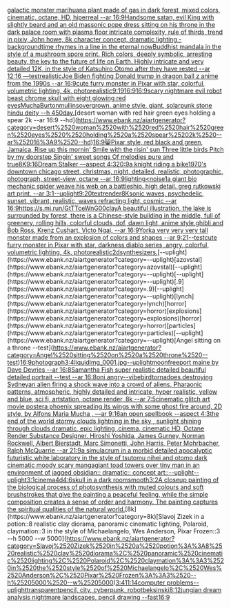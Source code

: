 [galactic monster marihuana plant made of gas in dark forest, mixed colors, cinematic, octane, HD, hiperreal --ar 16:9](https://www.ebank.nz/aiartgenerator?category=galactic%2520monster%2520marihuana%2520plant%2520made%2520of%2520gas%2520in%2520dark%2520forest%2C%2520mixed%2520colors%2C%2520cinematic%2C%2520octane%2C%2520HD%2C%2520hiperreal%2520--ar%252016%3A9)[Handsome satan, evil King with slightly beard and an old massonic  pope dress sitting on his throne in the dark palace room with plasma floor,intricate complexity, rule of thirds, trend in pixiv, John howe, 8k character concept, dramatic lighting -](https://www.ebank.nz/aiartgenerator?category=Handsome%2520satan%2C%2520evil%2520King%2520with%2520slightly%2520beard%2520and%2520an%2520old%2520massonic%2520%2520pope%2520dress%2520sitting%2520on%2520his%2520throne%2520in%2520the%2520dark%2520palace%2520room%2520with%2520plasma%2520floor%2Cintricate%2520complexity%2C%2520rule%2520of%2520thirds%2C%2520trend%2520in%2520pixiv%2C%2520John%2520howe%2C%25208k%2520character%2520concept%2C%2520dramatic%2520lighting%2520-)[background](https://www.ebank.nz/aiartgenerator?category=background)[time rhymes in a line in the eternal now](https://www.ebank.nz/aiartgenerator?category=time%2520rhymes%2520in%2520a%2520line%2520in%2520the%2520eternal%2520now)[Buddhist mandala in the style of a mushroom spore print. Rich colors, deeply symbolic, arresting beauty, the key to the future of life on Earth. Highly intricate and very detailed 12K, in the style of Katsuhiro Otomo after they have rested --ar 12:16 —test](https://www.ebank.nz/aiartgenerator?category=Buddhist%2520mandala%2520in%2520the%2520style%2520of%2520a%2520mushroom%2520spore%2520print.%2520Rich%2520colors%2C%2520deeply%2520symbolic%2C%2520arresting%2520beauty%2C%2520the%2520key%2520to%2520the%2520future%2520of%2520life%2520on%2520Earth.%2520Highly%2520intricate%2520and%2520very%2520detailed%252012K%2C%2520in%2520the%2520style%2520of%2520Katsuhiro%2520Otomo%2520after%2520they%2520have%2520rested%2520--ar%252012%3A16%2520%E2%80%94test)[realistic](https://www.ebank.nz/aiartgenerator?category=realistic)[Joe Biden fighting Donald trump in dragon ball z anime from the 1990s --ar 16:9](https://www.ebank.nz/aiartgenerator?category=Joe%2520Biden%2520fighting%2520Donald%2520trump%2520in%2520dragon%2520ball%2520z%2520anime%2520from%2520the%25201990s%2520--ar%252016%3A9)[cute furry monster in Pixar with star, colorful, volumetric lighting, 4k, photorealistic](https://www.ebank.nz/aiartgenerator?category=cute%2520furry%2520monster%2520in%2520Pixar%2520with%2520star%2C%2520colorful%2C%2520volumetric%2520lighting%2C%25204k%2C%2520photorealistic)[9:19](https://www.ebank.nz/aiartgenerator?category=9%3A19)[16:9](https://www.ebank.nz/aiartgenerator?category=16%3A9)[16:9](https://www.ebank.nz/aiartgenerator?category=16%3A9)[scary nightmare evil robot beast chrome skull with eight glowing red eyes](https://www.ebank.nz/aiartgenerator?category=scary%2520nightmare%2520evil%2520robot%2520beast%2520chrome%2520skull%2520with%2520eight%2520glowing%2520red%2520eyes)[Mucha](https://www.ebank.nz/aiartgenerator?category=Mucha)[Burton](https://www.ebank.nz/aiartgenerator?category=Burton)[mullins](https://www.ebank.nz/aiartgenerator?category=mullins)[overgrown, anime style, giant, solarpunk stone hindu deity   --h 450](https://www.ebank.nz/aiartgenerator?category=overgrown%2C%2520anime%2520style%2C%2520giant%2C%2520solarpunk%2520stone%2520hindu%2520deity%2520%2520%2520--h%2520450)[day.](https://www.ebank.nz/aiartgenerator?category=day.)[desert woman with red hair green eyes  holding a spear 2k --ar 16:9 --hd](https://www.ebank.nz/aiartgenerator?category=desert%2520woman%2520with%2520red%2520hair%2520green%2520eyes%2520%2520holding%2520a%2520spear%25202k%2520--ar%252016%3A9%2520--hd)[16:9](https://www.ebank.nz/aiartgenerator?category=16%3A9)[😸](https://www.ebank.nz/aiartgenerator?category=%F0%9F%98%B8)[Pixar style, red black and green, Jamaica, Rise up this mornin' Smile with the risin' sun Three little birds Pitch by my doorstep Singin' sweet songs Of melodies pure and true](https://www.ebank.nz/aiartgenerator?category=Pixar%2520style%2C%2520red%2520black%2520and%2520green%2C%2520Jamaica%2C%2520Rise%2520up%2520this%2520mornin%27%2520Smile%2520with%2520the%2520risin%27%2520sun%2520Three%2520little%2520birds%2520Pitch%2520by%2520my%2520doorstep%2520Singin%27%2520sweet%2520songs%2520Of%2520melodies%2520pure%2520and%2520true)[8K](https://www.ebank.nz/aiartgenerator?category=8K)[9:16](https://www.ebank.nz/aiartgenerator?category=9%3A16)[Dream Stalker —aspect 4:3](https://www.ebank.nz/aiartgenerator?category=Dream%2520Stalker%2520%E2%80%94aspect%25204%3A3)[20:9](https://www.ebank.nz/aiartgenerator?category=20%3A9)[a knight riding a bike](https://www.ebank.nz/aiartgenerator?category=a%2520knight%2520riding%2520a%2520bike)[1970's downtown chicago street, christmas, night, detailed, realistic, photographic, photograph, street-view, octane --ar 16:9](https://www.ebank.nz/aiartgenerator?category=1970%27s%2520downtown%2520chicago%2520street%2C%2520christmas%2C%2520night%2C%2520detailed%2C%2520realistic%2C%2520photographic%2C%2520photograph%2C%2520street-view%2C%2520octane%2520--ar%252016%3A9)[lighting](https://www.ebank.nz/aiartgenerator?category=lighting)[<noise](https://www.ebank.nz/aiartgenerator?category=%3Cnoise)[1](https://www.ebank.nz/aiartgenerator?category=1)[a giant bio mechanic spider weave his web on a battleship. high detail. greg rutkowski art print. --ar 3:1](https://www.ebank.nz/aiartgenerator?category=a%2520giant%2520bio%2520mechanic%2520spider%2520weave%2520his%2520web%2520on%2520a%2520battleship.%2520high%2520detail.%2520greg%2520rutkowski%2520art%2520print.%2520--ar%25203%3A1)[--uplight](https://www.ebank.nz/aiartgenerator?category=--uplight)[9:20](https://www.ebank.nz/aiartgenerator?category=9%3A20)[text](https://www.ebank.nz/aiartgenerator?category=text)[render](https://www.ebank.nz/aiartgenerator?category=render)[8K](https://www.ebank.nz/aiartgenerator?category=8K)[sonic waves, psychedelic, sunset, vibrant, realistic, waves refracting light, cosmic --ar 16:9](https://www.ebank.nz/aiartgenerator?category=sonic%2520waves%2C%2520psychedelic%2C%2520sunset%2C%2520vibrant%2C%2520realistic%2C%2520waves%2520refracting%2520light%2C%2520cosmic%2520--ar%252016%3A9)[<https://s.mj.run/GtTTceWnG00>](https://www.ebank.nz/aiartgenerator?category=%3Chttps%3A//s.mj.run/GtTTceWnG00%3E)[clay](https://www.ebank.nz/aiartgenerator?category=clay)[A beautiful illustration, the lake is surrounded by forest, there is a Chinese-style building in the middle, full of greenery, rolling hills, colorful clouds, dof, dawn light, anime style,ghibli and Bob Ross, Krenz Cushart, Victo Ngai, --ar 16:9](https://www.ebank.nz/aiartgenerator?category=A%2520beautiful%2520illustration%2C%2520the%2520lake%2520is%2520surrounded%2520by%2520forest%2C%2520there%2520is%2520a%2520Chinese-style%2520building%2520in%2520the%2520middle%2C%2520full%2520of%2520greenery%2C%2520rolling%2520hills%2C%2520colorful%2520clouds%2C%2520dof%2C%2520dawn%2520light%2C%2520anime%2520style%2Cghibli%2520and%2520Bob%2520Ross%2C%2520Krenz%2520Cushart%2C%2520Victo%2520Ngai%2C%2520--ar%252016%3A9)[York](https://www.ebank.nz/aiartgenerator?category=York)[a very very very tall monster made from an explosion of colors and shapes  --ar 9:21](https://www.ebank.nz/aiartgenerator?category=a%2520very%2520very%2520very%2520tall%2520monster%2520made%2520from%2520an%2520explosion%2520of%2520colors%2520and%2520shapes%2520%2520--ar%25209%3A21)[--test](https://www.ebank.nz/aiartgenerator?category=--test)[cute furry monster in Pixar with star, darkness diablo series, angry, colorful, volumetric lighting, 4k, photorealistic](https://www.ebank.nz/aiartgenerator?category=cute%2520furry%2520monster%2520in%2520Pixar%2520with%2520star%2C%2520darkness%2520diablo%2520series%2C%2520angry%2C%2520colorful%2C%2520volumetric%2520lighting%2C%25204k%2C%2520photorealistic)[2d](https://www.ebank.nz/aiartgenerator?category=2d)[synthesizers.](https://www.ebank.nz/aiartgenerator?category=synthesizers.)[--uplight](https://www.ebank.nz/aiartgenerator?category=--uplight)[azovstal](https://www.ebank.nz/aiartgenerator?category=azovstal)[--uplight](https://www.ebank.nz/aiartgenerator?category=--uplight)[--uplight](https://www.ebank.nz/aiartgenerator?category=--uplight)[.9](https://www.ebank.nz/aiartgenerator?category=.9)[--uplight](https://www.ebank.nz/aiartgenerator?category=--uplight)[lynch](https://www.ebank.nz/aiartgenerator?category=lynch)[horror](https://www.ebank.nz/aiartgenerator?category=horror)[explosions](https://www.ebank.nz/aiartgenerator?category=explosions)[horror](https://www.ebank.nz/aiartgenerator?category=horror)[particles](https://www.ebank.nz/aiartgenerator?category=particles)[--uplight](https://www.ebank.nz/aiartgenerator?category=--uplight)[Angel sitting on a throne --test](https://www.ebank.nz/aiartgenerator?category=Angel%2520sitting%2520on%2520a%2520throne%2520--test)[16:9](https://www.ebank.nz/aiartgenerator?category=16%3A9)[photograph](https://www.ebank.nz/aiartgenerator?category=photograph)[3:4](https://www.ebank.nz/aiartgenerator?category=3%3A4)[liquid](https://www.ebank.nz/aiartgenerator?category=liquid)[img_0001.jpg](https://www.ebank.nz/aiartgenerator?category=img_0001.jpg)[--uplight](https://www.ebank.nz/aiartgenerator?category=--uplight)[moon](https://www.ebank.nz/aiartgenerator?category=moon)[freeport maine by Dave Devries --ar 16:8](https://www.ebank.nz/aiartgenerator?category=freeport%2520maine%2520by%2520Dave%2520Devries%2520--ar%252016%3A8)[Samantha Fish super realistic detailed beautiful detailed portrait --test --ar 16:8](https://www.ebank.nz/aiartgenerator?category=Samantha%2520Fish%2520super%2520realistic%2520detailed%2520beautiful%2520detailed%2520portrait%2520--test%2520--ar%252016%3A8)[oni angry](https://www.ebank.nz/aiartgenerator?category=oni%2520angry)[--vibe](https://www.ebank.nz/aiartgenerator?category=--vibe)[bird](https://www.ebank.nz/aiartgenerator?category=bird)[tornadoes destroying Sydney](https://www.ebank.nz/aiartgenerator?category=tornadoes%2520destroying%2520Sydney)[an alien firing a shock wave into a crowd of aliens, Pharaonic patterns, atmospheric, highly detailed and intricate, hyper realistic, yellow and blue, sci fi, artstation, octane render, 8k --ar 7:5](https://www.ebank.nz/aiartgenerator?category=an%2520alien%2520firing%2520a%2520shock%2520wave%2520into%2520a%2520crowd%2520of%2520aliens%2C%2520Pharaonic%2520patterns%2C%2520atmospheric%2C%2520highly%2520detailed%2520and%2520intricate%2C%2520hyper%2520realistic%2C%2520yellow%2520and%2520blue%2C%2520sci%2520fi%2C%2520artstation%2C%2520octane%2520render%2C%25208k%2520--ar%25207%3A5)[cinematic glitch art movie poster](https://www.ebank.nz/aiartgenerator?category=cinematic%2520glitch%2520art%2520movie%2520poster)[a phoenix spreading its wings with some ghost fire around, 2D style,  by Alfons Maria Mucha  , —ar 9:16](https://www.ebank.nz/aiartgenerator?category=a%2520phoenix%2520spreading%2520its%2520wings%2520with%2520some%2520ghost%2520fire%2520around%2C%25202D%2520style%2C%2520%2520by%2520Alfons%2520Maria%2520Mucha%2520%2520%2C%2520%E2%80%94ar%25209%3A16)[an open spellbook --aspect 4:3](https://www.ebank.nz/aiartgenerator?category=an%2520open%2520spellbook%2520--aspect%25204%3A3)[the end of the world stormy clouds lightning in the sky , sunlight shining through clouds dramatic, epic lighting ,cinema, cinematic HD, Octane Render Substance Designer. Hiroshi Yoshida, James Gurney, Norman Rockwell, Albert Bierstadt, Marc Simonetti, John Harris, Peter Mohrbacher, Ralph McQuarrie --ar 21:9](https://www.ebank.nz/aiartgenerator?category=the%2520end%2520of%2520the%2520world%2520stormy%2520clouds%2520lightning%2520in%2520the%2520sky%2520%2C%2520sunlight%2520shining%2520through%2520clouds%2520dramatic%2C%2520epic%2520lighting%2520%2Ccinema%2C%2520cinematic%2520HD%2C%2520Octane%2520Render%2520Substance%2520Designer.%2520Hiroshi%2520Yoshida%2C%2520James%2520Gurney%2C%2520Norman%2520Rockwell%2C%2520Albert%2520Bierstadt%2C%2520Marc%2520Simonetti%2C%2520John%2520Harris%2C%2520Peter%2520Mohrbacher%2C%2520Ralph%2520McQuarrie%2520--ar%252021%3A9)[a simulacrum in a morbid detailed apocalyptic futuristic white laboratory in the style of tsutomu nihei and otomo dark cinematic moody scary manga](https://www.ebank.nz/aiartgenerator?category=a%2520simulacrum%2520in%2520a%2520morbid%2520detailed%2520apocalyptic%2520futuristic%2520white%2520laboratory%2520in%2520the%2520style%2520of%2520tsutomu%2520nihei%2520and%2520otomo%2520dark%2520cinematic%2520moody%2520scary%2520manga)[giant toad towers over tiny man in an environment of jagged obsidian:: dramatic:: concept art::](https://www.ebank.nz/aiartgenerator?category=giant%2520toad%2520towers%2520over%2520tiny%2520man%2520in%2520an%2520environment%2520of%2520jagged%2520obsidian%3A%3A%2520dramatic%3A%3A%2520concept%2520art%3A%3A)[--uplight](https://www.ebank.nz/aiartgenerator?category=--uplight)[--uplight](https://www.ebank.nz/aiartgenerator?category=--uplight)[3:1](https://www.ebank.nz/aiartgenerator?category=3%3A1)[cinema4d](https://www.ebank.nz/aiartgenerator?category=cinema4d)[4:6](https://www.ebank.nz/aiartgenerator?category=4%3A6)[skull in a dark room](https://www.ebank.nz/aiartgenerator?category=skull%2520in%2520a%2520dark%2520room)[smooth](https://www.ebank.nz/aiartgenerator?category=smooth)[3:2](https://www.ebank.nz/aiartgenerator?category=3%3A2)[A closeup painting of the biological process of photosynthesis with muted colours and soft brushstrokes that give the painting a peaceful feeling, while the simple composition creates a sense of order and harmony. The painting captures the spiritual qualities of the natural world.](https://www.ebank.nz/aiartgenerator?category=A%2520closeup%2520painting%2520of%2520the%2520biological%2520process%2520of%2520photosynthesis%2520with%2520muted%2520colours%2520and%2520soft%2520brushstrokes%2520that%2520give%2520the%2520painting%2520a%2520peaceful%2520feeling%2C%2520while%2520the%2520simple%2520composition%2520creates%2520a%2520sense%2520of%2520order%2520and%2520harmony.%2520The%2520painting%2520captures%2520the%2520spiritual%2520qualities%2520of%2520the%2520natural%2520world.)[8k](https://www.ebank.nz/aiartgenerator?category=8k)[Slavoj Zizek in a potion::8 realistic clay diorama, panoramic cinematic lighting, Polaroid, claymation::3 in the style of Michaelangelo, Wes Anderson, Pixar Frozen::3 --h 5000 --w 5000](https://www.ebank.nz/aiartgenerator?category=Slavoj%2520Zizek%2520in%2520a%2520potion%3A%3A8%2520realistic%2520clay%2520diorama%2C%2520panoramic%2520cinematic%2520lighting%2C%2520Polaroid%2C%2520claymation%3A%3A3%2520in%2520the%2520style%2520of%2520Michaelangelo%2C%2520Wes%2520Anderson%2C%2520Pixar%2520Frozen%3A%3A3%2520--h%25205000%2520--w%25205000)[3:4](https://www.ebank.nz/aiartgenerator?category=3%3A4)[11:14](https://www.ebank.nz/aiartgenerator?category=11%3A14)[computer problems](https://www.ebank.nz/aiartgenerator?category=computer%2520problems)[--uplight](https://www.ebank.nz/aiartgenerator?category=--uplight)[transparent](https://www.ebank.nz/aiartgenerator?category=transparent)[pencil, city, cyberpunk, robot](https://www.ebank.nz/aiartgenerator?category=pencil%2C%2520city%2C%2520cyberpunk%2C%2520robot)[beksinski](https://www.ebank.nz/aiartgenerator?category=beksinski)[8:12](https://www.ebank.nz/aiartgenerator?category=8%3A12)[jungian dream analysis nightmare landscapes, pencil drawing --fast](https://www.ebank.nz/aiartgenerator?category=jungian%2520dream%2520analysis%2520nightmare%2520landscapes%2C%2520pencil%2520drawing%2520--fast)[16:9](https://www.ebank.nz/aiartgenerator?category=16%3A9)